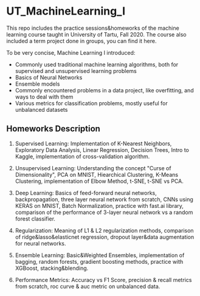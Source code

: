 # UT_MachineLearning_I
This repo includes the practice sessions&amp;homeworks of the machine learning course taught in University of Tartu, Fall 2020. The course also included a term project done in groups, you can find it here.

To be very concise, Machine Learning I introduced:

  - Commonly used traditional machine learning algorithms, both for supervised and unsupervised learning problems
  - Basics of Neural Networks
  - Ensemble models
  - Commonly encountered problems in a data project, like overfitting, and ways to deal with them
  - Various metrics for classification problems, mostly useful for unbalanced datasets

## Homeworks Description

  1. Supervised Learning: Implementation of K-Nearest Neighbors, Exploratory Data Analysis, Linear Regression, Decision Trees, Intro to Kaggle, implementation of cross-validation algorithm.
  
  2. Unsupervised Learning: Understanding the concept "Curse of Dimensionality", PCA on MNIST, Hiearchical Clustering, K-Means Clustering, implementation of Elbow Method, t-SNE, t-SNE vs PCA.
  
  3. Deep Learning: Basics of feed-forward neural networks, backpropagation, three layer neural network from scratch, CNNs using KERAS on MNIST, Batch Normalization, practice with fast.ai library, comparison of the performance of 3-layer neural network vs a random forest classifier.
  
  4. Regularization: Meaning of L1 & L2 regularization methods, comparison of ridge&lasso&elasticnet regression, dropout layer&data augmentation for neural networks.
  
  5. Ensemble Learning: Basic&Weighted Ensembles, implementation of bagging, random forests, gradient boosting methods, practice with XGBoost, stacking&blending.
  
  6. Performance Metrics: Accuracy vs F1 Score, precision & recall metrics from scratch, roc curve & auc metric on unbalanced data.
 
